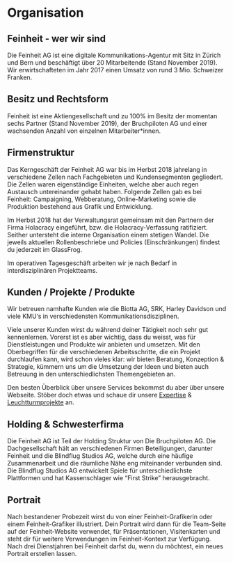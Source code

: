 # Organisation

## Feinheit - wer wir sind

Die Feinheit AG  ist eine digitale Kommunikations-Agentur mit Sitz in Zürich und Bern und beschäftigt über 20 Mitarbeitende (Stand November 2019). Wir erwirtschafteten im Jahr 2017 einen Umsatz von rund 3 Mio. Schweizer Franken.

## Besitz und Rechtsform

Feinheit ist eine Aktiengesellschaft und zu 100% im Besitz der momentan sechs Partner (Stand November 2019), der Bruchpiloten AG und einer wachsenden Anzahl von einzelnen Mitarbeiter*innen.

## Firmenstruktur

Das Kerngeschäft der Feinheit AG war bis im Herbst 2018 jahrelang in verschiedene Zellen nach Fachgebieten und Kundensegmenten gegliedert. Die Zellen waren eigenständige Einheiten, welche aber auch regen Austausch untereinander gehabt haben. Folgende Zellen gab es bei Feinheit: Campaigning, Webberatung, Online-Marketing sowie die Produktion bestehend aus Grafik und Entwicklung.

Im Herbst 2018 hat der Verwaltungsrat gemeinsam mit den Partnern der Firma Holacracy eingeführt, bzw. die Holacracy-Verfassung ratifiziert. Seither untersteht die interne Organisation einem stetigen Wandel. Die jeweils aktuellen Rollenbeschriebe und Policies (Einschränkungen) findest du jederzeit im GlassFrog.

Im operativen Tagesgeschäft arbeiten wir je nach Bedarf in interdisziplinären Projektteams.

## Kunden / Projekte / Produkte

Wir betreuen namhafte Kunden wie die Biotta AG, SRK, Harley Davidson und viele KMU‘s in verschiedensten Kommunikationsdisziplinen.

Viele unserer Kunden wirst du während deiner Tätigkeit noch sehr gut kennenlernen. Vorerst ist es aber wichtig, dass du weisst, was für Dienstleistungen und Produkte wir anbieten und umsetzen. Mit den Oberbegriffen für die verschiedenen Arbeitsschritte, die ein Projekt durchlaufen kann, wird schon vieles klar: wir bieten Beratung, Konzeption & Strategie, kümmern uns um die Umsetzung der Ideen und bieten auch Betreuung in den unterschiedlichsten Themengebieten an.

Den besten Überblick über unsere Services bekommst du aber über unsere Webseite. Stöber doch etwas und schaue dir unsere [Expertise](https://feinheit.ch/expertise/)  & [Leuchtturmprojekte](https://feinheit.ch/arbeiten/) an.

## Holding & Schwesterfirma

Die Feinheit AG ist Teil der Holding Struktur von Die Bruchpiloten AG. Die Dachgesellschaft hält an verschiedenen Firmen Beteiligungen, darunter Feinheit und die Blindflug Studios AG, welche durch eine häufige Zusammenarbeit und die räumliche Nähe eng miteinander verbunden sind. Die Blindflug Studios AG entwickelt Spiele für unterschiedlichste Plattformen und hat Kassenschlager wie “First Strike” herausgebracht.

## Portrait

Nach bestandener Probezeit wirst du von einer Feinheit-Grafikerin oder einem Feinheit-Grafiker illustriert. Dein Portrait wird dann für die Team-Seite auf der Feinheit-Website verwendet, für Präsentationen, Visitenkarten und steht dir für weitere Verwendungen im Feinheit-Kontext zur Verfügung. Nach drei Dienstjahren bei Feinheit darfst du, wenn du möchtest, ein neues Portrait erstellen lassen.
